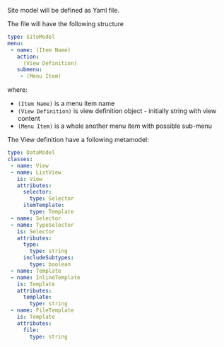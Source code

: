 Site model will be defined as Yaml file.

The file will have the following structure

```yaml 
type: SiteModel
menu:
 - name: (Item Name)
   action: 
     (View Definition)
   submenu:
    - (Menu Item)
```
where: 
* `(Item Name)` is a menu item name
* `(View Definition)` is view definition object - initially string with view content
* `(Menu Item)` is a whole another menu item with possible sub-menu

The View definition have a following metamodel:
```yaml
type: DataModel
classes:
 - name: View
 - name: ListView
   is: View
   attributes:
     selector:
       type: Selector
     itemTemplate:
       type: Template
 - name: Selector
 - name: TypeSelector
   is: Selector
   attributes:
     type:
       type: string
     includeSubtypes: 
       type: boolean
 - name: Template
 - name: InlineTemplate
   is: Template
   attributes:
     template: 
       type: string
 - name: FileTemplate
   is: Template
   attributes:
     file: 
       type: string                        
``` 
